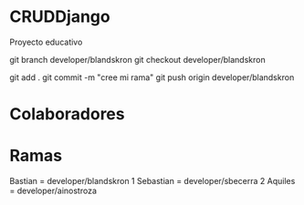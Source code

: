# CRUDDjango
Proyecto educativo


git branch developer/blandskron
git checkout developer/blandskron

git add . 
git commit -m "cree mi rama"
git push origin developer/blandskron

# Colaboradores
# Ramas
Bastian = developer/blandskron
1
Sebastian = developer/sbecerra
2
Aquiles = developer/ainostroza

